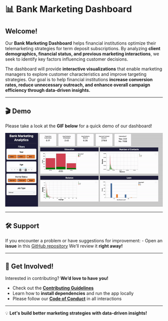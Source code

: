 # 📊 Bank Marketing Dashboard

## Welcome!

Our **Bank Marketing Dashboard** helps financial institutions optimize their telemarketing strategies for term deposit subscriptions. By analyzing **client demographics, financial status, and previous marketing interactions**, we seek to identify key factors influencing customer decisions.

The dashboard will provide **interactive visualizations** that enable marketing managers to explore customer characteristics and improve targeting strategies. Our goal is to help financial institutions **increase conversion rates, reduce unnecessary outreach, and enhance overall campaign efficiency through data-driven insights.**

------------------------------------------------------------------------

## 🎬 Demo

Please take a look at the **GIF below** for a quick demo of our dashboard!

![](img/bank_marketing.gif)

------------------------------------------------------------------------

## 🛠️ Support

If you encounter a problem or have suggestions for improvement: - Open an **issue** in this [GitHub repository](https://github.com/UBC-MDS/DSCI-532_2025_12_bank-marketing/issues) We’ll review it **right away!**

------------------------------------------------------------------------

## 🤝 Get Involved!

Interested in contributing? **We’d love to have you!**

-   Check out the [**Contributing Guidelines**](CONTRIBUTING.md)
-   Learn how to **install dependencies** and run the app locally
-   Please follow our [**Code of Conduct**](CODE_OF_CONDUCT.md) in all interactions

------------------------------------------------------------------------

💡 **Let's build better marketing strategies with data-driven insights!**
